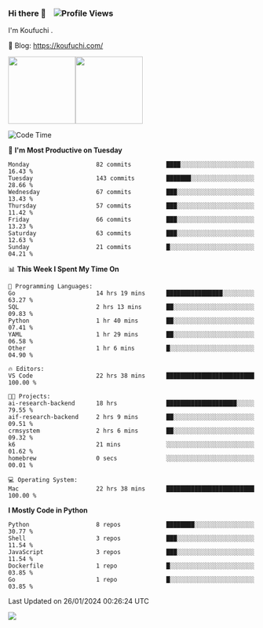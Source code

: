 ### Hi there 👋 &nbsp;&nbsp; ![Profile Views](https://komarev.com/ghpvc/?username=Koufuchi&base=200)

I'm Koufuchi . 

📔 Blog: <https://koufuchi.com/>

<img align="" height="137px" src="https://github-readme-stats-seven-nu-30.vercel.app/api?username=Koufuchi&hide=issues,contribs&show_icons=true&line_height=21&theme=radical&locale=en" /><img align="" height="137px" src="https://github-readme-stats-seven-nu-30.vercel.app/api/top-langs/?username=Koufuchi&layout=compact&hide=blade,html,css,pug,scss&theme=radical&locale=en" />

<!--START_SECTION:waka-->
![Code Time](http://img.shields.io/badge/Code%20Time-304%20hrs%2053%20mins-blue)

📅 **I'm Most Productive on Tuesday** 

```text
Monday                   82 commits          ████░░░░░░░░░░░░░░░░░░░░░   16.43 % 
Tuesday                  143 commits         ███████░░░░░░░░░░░░░░░░░░   28.66 % 
Wednesday                67 commits          ███░░░░░░░░░░░░░░░░░░░░░░   13.43 % 
Thursday                 57 commits          ███░░░░░░░░░░░░░░░░░░░░░░   11.42 % 
Friday                   66 commits          ███░░░░░░░░░░░░░░░░░░░░░░   13.23 % 
Saturday                 63 commits          ███░░░░░░░░░░░░░░░░░░░░░░   12.63 % 
Sunday                   21 commits          █░░░░░░░░░░░░░░░░░░░░░░░░   04.21 % 
```


📊 **This Week I Spent My Time On** 

```text
💬 Programming Languages: 
Go                       14 hrs 19 mins      ████████████████░░░░░░░░░   63.27 % 
SQL                      2 hrs 13 mins       ██░░░░░░░░░░░░░░░░░░░░░░░   09.83 % 
Python                   1 hr 40 mins        ██░░░░░░░░░░░░░░░░░░░░░░░   07.41 % 
YAML                     1 hr 29 mins        ██░░░░░░░░░░░░░░░░░░░░░░░   06.58 % 
Other                    1 hr 6 mins         █░░░░░░░░░░░░░░░░░░░░░░░░   04.90 % 

🔥 Editors: 
VS Code                  22 hrs 38 mins      █████████████████████████   100.00 % 

🐱‍💻 Projects: 
ai-research-backend      18 hrs              ████████████████████░░░░░   79.55 % 
aif-research-backend     2 hrs 9 mins        ██░░░░░░░░░░░░░░░░░░░░░░░   09.51 % 
crmsystem                2 hrs 6 mins        ██░░░░░░░░░░░░░░░░░░░░░░░   09.32 % 
k6                       21 mins             ░░░░░░░░░░░░░░░░░░░░░░░░░   01.62 % 
homebrew                 0 secs              ░░░░░░░░░░░░░░░░░░░░░░░░░   00.01 % 

💻 Operating System: 
Mac                      22 hrs 38 mins      █████████████████████████   100.00 % 
```

**I Mostly Code in Python** 

```text
Python                   8 repos             ████████░░░░░░░░░░░░░░░░░   30.77 % 
Shell                    3 repos             ███░░░░░░░░░░░░░░░░░░░░░░   11.54 % 
JavaScript               3 repos             ███░░░░░░░░░░░░░░░░░░░░░░   11.54 % 
Dockerfile               1 repo              █░░░░░░░░░░░░░░░░░░░░░░░░   03.85 % 
Go                       1 repo              █░░░░░░░░░░░░░░░░░░░░░░░░   03.85 % 
```




 Last Updated on 26/01/2024 00:26:24 UTC
<!--END_SECTION:waka-->

![](https://hit.yhype.me/github/profile?user_id=46078832)
